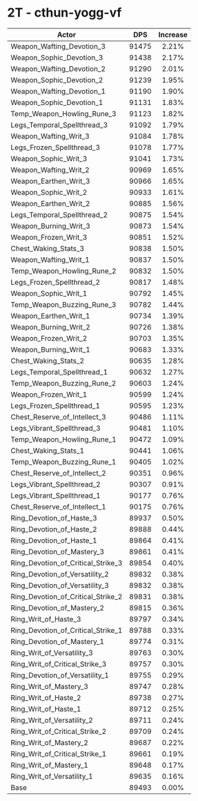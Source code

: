 # 2T - cthun-yogg-vf
| Actor | DPS | Increase |
|---|:---:|:---:|
|Weapon_Wafting_Devotion_3|91475|2.21%|
|Weapon_Sophic_Devotion_3|91438|2.17%|
|Weapon_Wafting_Devotion_2|91290|2.01%|
|Weapon_Sophic_Devotion_2|91239|1.95%|
|Weapon_Wafting_Devotion_1|91190|1.90%|
|Weapon_Sophic_Devotion_1|91131|1.83%|
|Temp_Weapon_Howling_Rune_3|91123|1.82%|
|Legs_Temporal_Spellthread_3|91092|1.79%|
|Weapon_Wafting_Writ_3|91084|1.78%|
|Legs_Frozen_Spellthread_3|91078|1.77%|
|Weapon_Sophic_Writ_3|91041|1.73%|
|Weapon_Wafting_Writ_2|90969|1.65%|
|Weapon_Earthen_Writ_3|90966|1.65%|
|Weapon_Sophic_Writ_2|90933|1.61%|
|Weapon_Earthen_Writ_2|90885|1.56%|
|Legs_Temporal_Spellthread_2|90875|1.54%|
|Weapon_Burning_Writ_3|90873|1.54%|
|Weapon_Frozen_Writ_3|90851|1.52%|
|Chest_Waking_Stats_3|90838|1.50%|
|Weapon_Wafting_Writ_1|90837|1.50%|
|Temp_Weapon_Howling_Rune_2|90832|1.50%|
|Legs_Frozen_Spellthread_2|90817|1.48%|
|Weapon_Sophic_Writ_1|90792|1.45%|
|Temp_Weapon_Buzzing_Rune_3|90782|1.44%|
|Weapon_Earthen_Writ_1|90734|1.39%|
|Weapon_Burning_Writ_2|90726|1.38%|
|Weapon_Frozen_Writ_2|90703|1.35%|
|Weapon_Burning_Writ_1|90683|1.33%|
|Chest_Waking_Stats_2|90635|1.28%|
|Legs_Temporal_Spellthread_1|90632|1.27%|
|Temp_Weapon_Buzzing_Rune_2|90603|1.24%|
|Weapon_Frozen_Writ_1|90599|1.24%|
|Legs_Frozen_Spellthread_1|90595|1.23%|
|Chest_Reserve_of_Intellect_3|90486|1.11%|
|Legs_Vibrant_Spellthread_3|90481|1.10%|
|Temp_Weapon_Howling_Rune_1|90472|1.09%|
|Chest_Waking_Stats_1|90441|1.06%|
|Temp_Weapon_Buzzing_Rune_1|90405|1.02%|
|Chest_Reserve_of_Intellect_2|90351|0.96%|
|Legs_Vibrant_Spellthread_2|90307|0.91%|
|Legs_Vibrant_Spellthread_1|90177|0.76%|
|Chest_Reserve_of_Intellect_1|90175|0.76%|
|Ring_Devotion_of_Haste_3|89937|0.50%|
|Ring_Devotion_of_Haste_2|89888|0.44%|
|Ring_Devotion_of_Haste_1|89864|0.41%|
|Ring_Devotion_of_Mastery_3|89861|0.41%|
|Ring_Devotion_of_Critical_Strike_3|89854|0.40%|
|Ring_Devotion_of_Versatility_2|89832|0.38%|
|Ring_Devotion_of_Versatility_3|89832|0.38%|
|Ring_Devotion_of_Critical_Strike_2|89831|0.38%|
|Ring_Devotion_of_Mastery_2|89815|0.36%|
|Ring_Writ_of_Haste_3|89797|0.34%|
|Ring_Devotion_of_Critical_Strike_1|89788|0.33%|
|Ring_Devotion_of_Mastery_1|89774|0.31%|
|Ring_Writ_of_Versatility_3|89763|0.30%|
|Ring_Writ_of_Critical_Strike_3|89757|0.30%|
|Ring_Devotion_of_Versatility_1|89755|0.29%|
|Ring_Writ_of_Mastery_3|89747|0.28%|
|Ring_Writ_of_Haste_2|89738|0.27%|
|Ring_Writ_of_Haste_1|89712|0.25%|
|Ring_Writ_of_Versatility_2|89711|0.24%|
|Ring_Writ_of_Critical_Strike_2|89709|0.24%|
|Ring_Writ_of_Mastery_2|89687|0.22%|
|Ring_Writ_of_Critical_Strike_1|89661|0.19%|
|Ring_Writ_of_Mastery_1|89648|0.17%|
|Ring_Writ_of_Versatility_1|89635|0.16%|
|Base|89493|0.00%|
